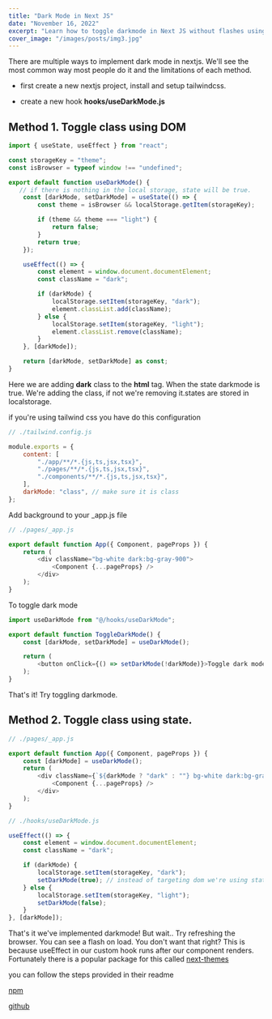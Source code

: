 ```yaml
---
title: "Dark Mode in Next JS"
date: "November 16, 2022"
excerpt: "Learn how to toggle darkmode in Next JS without flashes using next-themes and TailwindCSS"
cover_image: "/images/posts/img3.jpg"
---
```


There are multiple ways to implement dark mode in nextjs. We'll see the most common way most people do it and the limitations of each method.

- first create a new nextjs project, install and setup tailwindcss.

- create a new hook **hooks/useDarkMode.js**

## Method 1. Toggle class using DOM

```javascript
import { useState, useEffect } from "react";

const storageKey = "theme";
const isBrowser = typeof window !== "undefined";

export default function useDarkMode() {
   // if there is nothing in the local storage, state will be true.
	const [darkMode, setDarkMode] = useState(() => {
		const theme = isBrowser && localStorage.getItem(storageKey);

		if (theme && theme === "light") {
			return false;
		}
		return true;
	});

	useEffect(() => {
		const element = window.document.documentElement;
		const className = "dark";

		if (darkMode) {
			localStorage.setItem(storageKey, "dark");
			element.classList.add(className);
		} else {
			localStorage.setItem(storageKey, "light");
			element.classList.remove(className);
		}
	}, [darkMode]);

	return [darkMode, setDarkMode] as const;
}

```

Here we are adding **dark** class to the **html** tag. When the state darkmode is true. We're adding the class, if not we're removing it.states are stored in localstorage.

if you're using tailwind css you have do this configuration

```javascript
// ./tailwind.config.js

module.exports = {
	content: [
		"./app/**/*.{js,ts,jsx,tsx}",
		"./pages/**/*.{js,ts,jsx,tsx}",
		"./components/**/*.{js,ts,jsx,tsx}",
	],
	darkMode: "class", // make sure it is class
};
```

Add background to your \_app.js file

```javascript
// ./pages/_app.js

export default function App({ Component, pageProps }) {
	return (
		<div className="bg-white dark:bg-gray-900">
			<Component {...pageProps} />
		</div>
	);
}
```

To toggle dark mode

```javascript
import useDarkMode from "@/hooks/useDarkMode";

export default function ToggleDarkMode() {
	const [darkMode, setDarkMode] = useDarkMode();

	return (
		<button onClick={() => setDarkMode(!darkMode)}>Toggle dark mode </button>
	);
}
```

That's it! Try toggling darkmode.

## Method 2. Toggle class using state.

```javascript
// ./pages/_app.js

export default function App({ Component, pageProps }) {
	const [darkMode] = useDarkMode();
	return (
		<div className={`${darkMode ? "dark" : ""} bg-white dark:bg-gray-900`}>
			<Component {...pageProps} />
		</div>
	);
}
```

```javascript
// ./hooks/useDarkMode.js

useEffect(() => {
	const element = window.document.documentElement;
	const className = "dark";

	if (darkMode) {
		localStorage.setItem(storageKey, "dark");
		setDarkMode(true); // instead of targeting dom we're using state
	} else {
		localStorage.setItem(storageKey, "light");
		setDarkMode(false);
	}
}, [darkMode]);
```

That's it we've implemented darkmode! But wait.. Try refreshing the browser. You can see a flash on load. You don't want that right? This is because useEffect in our custom hook runs after our component renders. Fortunately there is a popular package for this called [next-themes](https://www.npmjs.com/package/next-themes)

you can follow the steps provided in their readme

[npm](https://www.npmjs.com/package/next-themes)

[github](https://github.com/pacocoursey/next-themes#readme)
